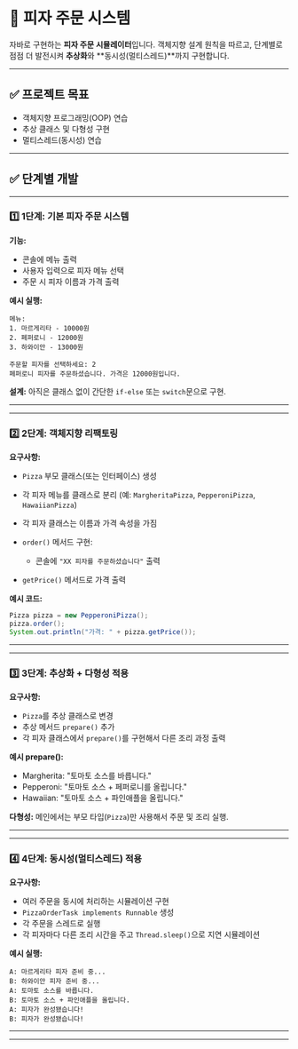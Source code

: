 

# 🍕 피자 주문 시스템

자바로 구현하는 **피자 주문 시뮬레이터**입니다. 객체지향 설계 원칙을 따르고, 단계별로 점점 더 발전시켜 **추상화**와 \*\*동시성(멀티스레드)\*\*까지 구현합니다.

---

## ✅ 프로젝트 목표

* 객체지향 프로그래밍(OOP) 연습
* 추상 클래스 및 다형성 구현
* 멀티스레드(동시성) 연습

---

## ✅ 단계별 개발

---

### 1️⃣ 1단계: 기본 피자 주문 시스템

**기능:**

* 콘솔에 메뉴 출력
* 사용자 입력으로 피자 메뉴 선택
* 주문 시 피자 이름과 가격 출력

**예시 실행:**

```
메뉴:
1. 마르게리타 - 10000원
2. 페퍼로니 - 12000원
3. 하와이안 - 13000원

주문할 피자를 선택하세요: 2
페퍼로니 피자를 주문하셨습니다. 가격은 12000원입니다.
```

**설계:**
아직은 클래스 없이 간단한 `if-else` 또는 `switch`문으로 구현.

---

---

### 2️⃣ 2단계: 객체지향 리팩토링

**요구사항:**

* `Pizza` 부모 클래스(또는 인터페이스) 생성
* 각 피자 메뉴를 클래스로 분리 (예: `MargheritaPizza`, `PepperoniPizza`, `HawaiianPizza`)
* 각 피자 클래스는 이름과 가격 속성을 가짐
* `order()` 메서드 구현:

    * 콘솔에 `"XX 피자를 주문하셨습니다"` 출력
* `getPrice()` 메서드로 가격 출력

**예시 코드:**

```java
Pizza pizza = new PepperoniPizza();
pizza.order();
System.out.println("가격: " + pizza.getPrice());
```

---

---

### 3️⃣ 3단계: 추상화 + 다형성 적용

**요구사항:**

* `Pizza`를 추상 클래스로 변경
* 추상 메서드 `prepare()` 추가
* 각 피자 클래스에서 `prepare()`를 구현해서 다른 조리 과정 출력

**예시 prepare():**

* Margherita: "토마토 소스를 바릅니다."
* Pepperoni: "토마토 소스 + 페퍼로니를 올립니다."
* Hawaiian: "토마토 소스 + 파인애플을 올립니다."

**다형성:**
메인에서는 부모 타입(`Pizza`)만 사용해서 주문 및 조리 실행.

---

---

### 4️⃣ 4단계: 동시성(멀티스레드) 적용

**요구사항:**

* 여러 주문을 동시에 처리하는 시뮬레이션 구현
* `PizzaOrderTask implements Runnable` 생성
* 각 주문을 스레드로 실행
* 각 피자마다 다른 조리 시간을 주고 `Thread.sleep()`으로 지연 시뮬레이션

**예시 실행:**

```
A: 마르게리타 피자 준비 중...
B: 하와이안 피자 준비 중...
A: 토마토 소스를 바릅니다.
B: 토마토 소스 + 파인애플을 올립니다.
A: 피자가 완성됐습니다!
B: 피자가 완성됐습니다!
```


---


---

